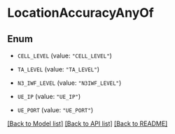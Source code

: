 # LocationAccuracyAnyOf

## Enum


* `CELL_LEVEL` (value: `"CELL_LEVEL"`)

* `TA_LEVEL` (value: `"TA_LEVEL"`)

* `N3_IWF_LEVEL` (value: `"N3IWF_LEVEL"`)

* `UE_IP` (value: `"UE_IP"`)

* `UE_PORT` (value: `"UE_PORT"`)


[[Back to Model list]](../README.md#documentation-for-models) [[Back to API list]](../README.md#documentation-for-api-endpoints) [[Back to README]](../README.md)



